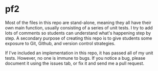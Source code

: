 # pf2

Most of the files in this repo are stand-alone, meaning they all have their own main function, usually consisting of a series of unit tests. I try to add lots of comments so students can understand what's happening step by step. A secondary purpose of creating this repo is to give students some exposure to Git, Github, and version control strategies.

If I've included an implementation in this repo, it has passed all of my unit tests. However, no one is immune to bugs. If you notice a bug, please document it using the issues tab, or fix it and send me a pull request.
